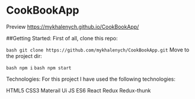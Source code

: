 # CookBookApp
Preview https://mykhalenych.github.io/CookBookApp/

##Getting Started:
First of all, clone this repo:

```bash git clone https://github.com/mykhalenych/CookBookApp.git```
Move to the project dir:

```bash npm i```
```bash npm start ```


Technologies:
For this project I have used the following technologies:

HTML5
CSS3
Materail Ui
JS ES6
React
Redux
Redux-thunk
